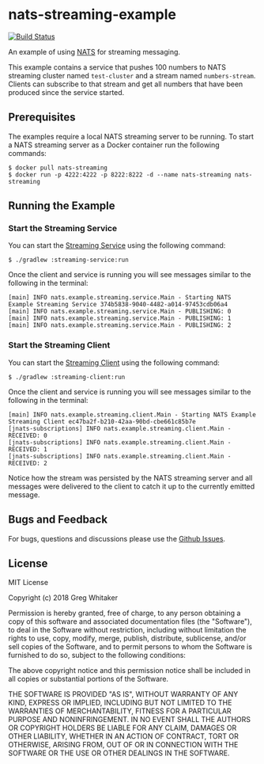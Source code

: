 # nats-streaming-example
[![Build Status](https://travis-ci.org/gregwhitaker/nats-streaming-example.svg?branch=master)](https://travis-ci.org/gregwhitaker/nats-streaming-example)

An example of using [NATS](https://nats.io) for streaming messaging.

This example contains a service that pushes 100 numbers to NATS streaming cluster named `test-cluster` and a stream named 
`numbers-stream`. Clients can subscribe to that stream and get all numbers that have been produced since the service started.

## Prerequisites
The examples require a local NATS streaming server to be running. To start a NATS streaming server as a Docker container run the following commands:

    $ docker pull nats-streaming
    $ docker run -p 4222:4222 -p 8222:8222 -d --name nats-streaming nats-streaming

## Running the Example
### Start the Streaming Service
You can start the [Streaming Service](streaming-service/README.md) using the following command:

    $ ./gradlew :streaming-service:run

Once the client and service is running you will see messages similar to the following in the terminal:

    [main] INFO nats.example.streaming.service.Main - Starting NATS Example Streaming Service 374b5838-9040-4482-a014-97453cdb06a4
    [main] INFO nats.example.streaming.service.Main - PUBLISHING: 0
    [main] INFO nats.example.streaming.service.Main - PUBLISHING: 1
    [main] INFO nats.example.streaming.service.Main - PUBLISHING: 2
    
### Start the Streaming Client
You can start the [Streaming Client](streaming-client/README.md) using the following command:

    $ ./gradlew :streaming-client:run
    
Once the client and service is running you will see messages similar to the following in the terminal:

    [main] INFO nats.example.streaming.client.Main - Starting NATS Example Streaming Client ec47ba2f-b210-42aa-90bd-cbe661c85b7e
    [jnats-subscriptions] INFO nats.example.streaming.client.Main - RECEIVED: 0
    [jnats-subscriptions] INFO nats.example.streaming.client.Main - RECEIVED: 1
    [jnats-subscriptions] INFO nats.example.streaming.client.Main - RECEIVED: 2

Notice how the stream was persisted by the NATS streaming server and all messages were delivered to the client to catch it up to the currently emitted message.

## Bugs and Feedback
For bugs, questions and discussions please use the [Github Issues](https://github.com/gregwhitaker/nats-streaming-example/issues).

## License
MIT License

Copyright (c) 2018 Greg Whitaker

Permission is hereby granted, free of charge, to any person obtaining a copy
of this software and associated documentation files (the "Software"), to deal
in the Software without restriction, including without limitation the rights
to use, copy, modify, merge, publish, distribute, sublicense, and/or sell
copies of the Software, and to permit persons to whom the Software is
furnished to do so, subject to the following conditions:

The above copyright notice and this permission notice shall be included in all
copies or substantial portions of the Software.

THE SOFTWARE IS PROVIDED "AS IS", WITHOUT WARRANTY OF ANY KIND, EXPRESS OR
IMPLIED, INCLUDING BUT NOT LIMITED TO THE WARRANTIES OF MERCHANTABILITY,
FITNESS FOR A PARTICULAR PURPOSE AND NONINFRINGEMENT. IN NO EVENT SHALL THE
AUTHORS OR COPYRIGHT HOLDERS BE LIABLE FOR ANY CLAIM, DAMAGES OR OTHER
LIABILITY, WHETHER IN AN ACTION OF CONTRACT, TORT OR OTHERWISE, ARISING FROM,
OUT OF OR IN CONNECTION WITH THE SOFTWARE OR THE USE OR OTHER DEALINGS IN THE
SOFTWARE.
